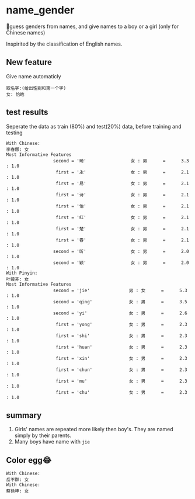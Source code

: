 # name_gender
👫guess genders from names, and give names to a boy or a girl (only for Chinese names)

Inspirited by the classification of English names.

## New feature
Give name automaticly

    取名字:(给出性别和第一个字)
    女: 怡皓

## test results
Seperate the data as train (80%) and test(20%) data, before training and testing

    With Chinese:
    李春娜: 女
    Most Informative Features
                      second = '琦'                 女 : 男      =      3.3 : 1.0
                       first = '永'                 女 : 男      =      2.1 : 1.0
                       first = '易'                 女 : 男      =      2.1 : 1.0
                       first = '诗'                 女 : 男      =      2.1 : 1.0
                       first = '怡'                 女 : 男      =      2.1 : 1.0
                       first = '红'                 女 : 男      =      2.1 : 1.0
                       first = '楚'                 女 : 男      =      2.1 : 1.0
                       first = '春'                 女 : 男      =      2.1 : 1.0
                      second = '昕'                 女 : 男      =      2.0 : 1.0
                      second = '颖'                 女 : 男      =      2.0 : 1.0
    With Pinyin:
    叶娅芬: 女
    Most Informative Features
                      second = 'jie'               男 : 女      =      5.3 : 1.0
                      second = 'qing'              女 : 男      =      3.5 : 1.0
                      second = 'yi'                女 : 男      =      2.6 : 1.0
                       first = 'yong'              女 : 男      =      2.3 : 1.0
                       first = 'shi'               女 : 男      =      2.3 : 1.0
                       first = 'huan'              女 : 男      =      2.3 : 1.0
                       first = 'xin'               女 : 男      =      2.3 : 1.0
                       first = 'chun'              女 : 男      =      2.3 : 1.0
                       first = 'mu'                女 : 男      =      2.3 : 1.0
                       first = 'chu'               女 : 男      =      2.3 : 1.0

## summary
1. Girls' names are repeated more likely then boy's. They are named simply by their parents.
2. Many boys have name with `jie`

## Color egg😂

    With Chinese:
    岳不群: 女
    With Chinese:
    蔡徐坤: 女

